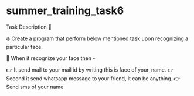 # summer_training_task6

Task Description 📄

❄️ Create a program that perform below mentioned task upon recognizing a particular face. 

📌 When it recognize your face then - 


👉 It send mail to your mail id by writing this is face of your_name. 
👉 Second it send whatsapp message to your friend, it can be anything. 
👉 Send sms of your name 
